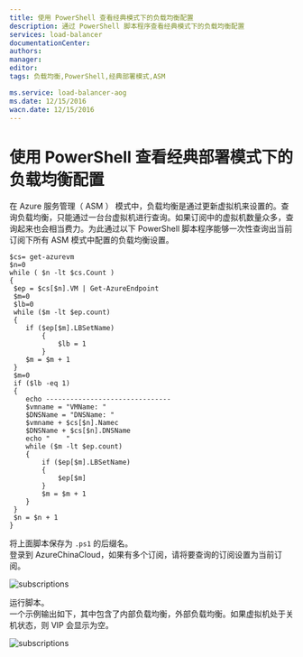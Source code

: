 ```yaml
---
title: 使用 PowerShell 查看经典模式下的负载均衡配置 
description: 通过 PowerShell 脚本程序查看经典模式下的负载均衡配置 
services: load-balancer
documentationCenter: 
authors: 
manager: 
editor: 
tags: 负载均衡,PowerShell,经典部署模式,ASM

ms.service: load-balancer-aog
ms.date: 12/15/2016
wacn.date: 12/15/2016
---
```


# 使用 PowerShell 查看经典部署模式下的负载均衡配置  

在 Azure 服务管理（ ASM ） 模式中，负载均衡是通过更新虚拟机来设置的。查询负载均衡，只能通过一台台虚拟机进行查询。如果订阅中的虚拟机数量众多，查询起来也会相当费力。为此通过以下 PowerShell 脚本程序能够一次性查询出当前订阅下所有 ASM 模式中配置的负载均衡设置。  

	$cs= get-azurevm
	$n=0
	while ( $n -lt $cs.Count )
	{
	 $ep = $cs[$n].VM | Get-AzureEndpoint
	 $m=0
	 $lb=0
	 while ($m -lt $ep.count)
	 {
		if ($ep[$m].LBSetName)
			{
				$lb = 1
			}
		$m = $m + 1
	 }
	 $m=0
	 if ($lb -eq 1)
	 {
		echo -------------------------------
		$vmname = "VMName: "
		$DNSName = "DNSName: "
		$vmname + $cs[$n].Namec
		$DNSName + $cs[$n].DNSName
		echo "    "
		while ($m -lt $ep.count)
		{
			if ($ep[$m].LBSetName)
			{
				$ep[$m]
			}
			$m = $m + 1
		}	
	 }
	 $n = $n + 1
	}

将上面脚本保存为 `.ps1` 的后缀名。  
登录到 AzureChinaCloud，如果有多个订阅，请将要查询的订阅设置为当前订阅。

![subscriptions](./media/aog-load-balancer-powershell-query-asm-settings/subscriptions.png)

运行脚本。  
一个示例输出如下，其中包含了内部负载均衡，外部负载均衡。如果虚拟机处于关机状态，则 VIP 会显示为空。

![subscriptions](./media/aog-load-balancer-powershell-query-asm-settings/load-balancer-settings.png)